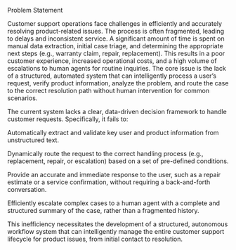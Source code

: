 Problem Statement

Customer support operations face challenges in efficiently and accurately resolving product-related issues. The process is often fragmented, leading to delays and inconsistent service. A significant amount of time is spent on manual data extraction, initial case triage, and determining the appropriate next steps (e.g., warranty claim, repair, replacement). This results in a poor customer experience, increased operational costs, and a high volume of escalations to human agents for routine inquiries. The core issue is the lack of a structured, automated system that can intelligently process a user’s request, verify product information, analyze the problem, and route the case to the correct resolution path without human intervention for common scenarios.

The current system lacks a clear, data-driven decision framework to handle customer requests. Specifically, it fails to:

Automatically extract and validate key user and product information from unstructured text.

Dynamically route the request to the correct handling process (e.g., replacement, repair, or escalation) based on a set of pre-defined conditions.

Provide an accurate and immediate response to the user, such as a repair estimate or a service confirmation, without requiring a back-and-forth conversation.

Efficiently escalate complex cases to a human agent with a complete and structured summary of the case, rather than a fragmented history.

This inefficiency necessitates the development of a structured, autonomous workflow system that can intelligently manage the entire customer support lifecycle for product issues, from initial contact to resolution.